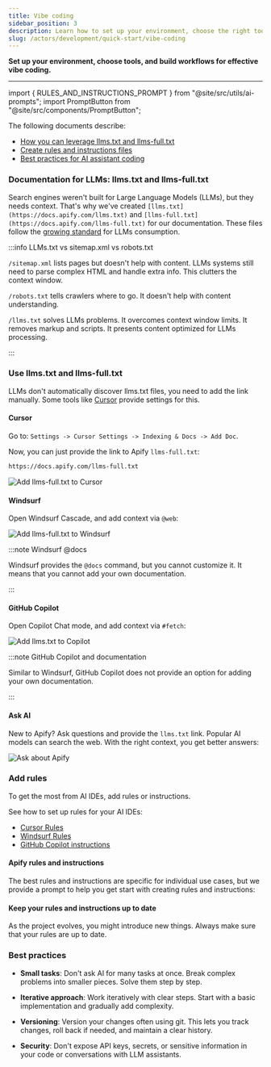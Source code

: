 ```yaml
---
title: Vibe coding
sidebar_position: 3
description: Learn how to set up your environment, choose the right tools, and establish workflows for effective vibe coding
slug: /actors/development/quick-start/vibe-coding
---
```


**Set up your environment, choose tools, and build workflows for effective vibe coding.**

---

import { RULES_AND_INSTRUCTIONS_PROMPT } from "@site/src/utils/ai-prompts";
import PromptButton from "@site/src/components/PromptButton";

The following documents describe:

- [How you can leverage llms.txt and llms-full.txt](#use-llmstxt-and-llms-fulltxt)
- [Create rules and instructions files](#add-rules)
- [Best practices for AI assistant coding](#best-practices)

### Documentation for LLMs: llms.txt and llms-full.txt

Search engines weren't built for Large Language Models (LLMs), but they needs context. That's why we've created `[llms.txt](https://docs.apify.com/llms.txt)` and `[llms-full.txt](https://docs.apify.com/llms-full.txt)` for our documentation. These files follow the [growing standard](https://llmstxt.org/) for LLMs consumption.

:::info LLMs.txt vs sitemap.xml vs robots.txt

`/sitemap.xml` lists pages but doesn't help with content. LLMs systems still need to parse complex HTML and handle extra info. This clutters the context window.

`/robots.txt` tells crawlers where to go. It doesn't help with content understanding.

`/llms.txt` solves LLMs problems. It overcomes context window limits. It removes markup and scripts. It presents content optimized for LLMs processing.

:::

### Use llms.txt and llms-full.txt

LLMs don't automatically discover llms.txt files, you need to add the link manually. Some tools like [Cursor](https://www.cursor.com/) provide settings for this.

#### Cursor

Go to: `Settings -> Cursor Settings -> Indexing & Docs -> Add Doc`.

Now, you can just provide the link to Apify `llms-full.txt`:

```markdown
https://docs.apify.com/llms-full.txt
```

![Add llms-full.txt to Cursor](./images/cursor.png)

#### Windsurf

Open Windsurf Cascade, and add context via `@web`:

![Add llms-full.txt to Windsurf](./images/windsurf.png)

:::note Windsurf @docs

Windsurf provides the `@docs` command, but you cannot customize it. It means that you cannot add your own documentation.

:::

#### GitHub Copilot

Open Copilot Chat mode, and add context via `#fetch`:

![Add llms.txt to Copilot](./images/github-copilot.png)

:::note GitHub Copilot and documentation

Similar to Windsurf, GitHub Copilot does not provide an option for adding your own documentation.

:::

#### Ask AI

New to Apify? Ask questions and provide the `llms.txt` link. Popular AI models can search the web. With the right context, you get better answers:

![Ask about Apify](./images/claude.png)

### Add rules

To get the most from AI IDEs, add rules or instructions.

See how to set up rules for your AI IDEs:

- [Cursor Rules](https://docs.cursor.com/en/context/rules)
- [Windsurf Rules](https://docs.windsurf.com/windsurf/cascade/memories#rules)
- [GitHub Copilot instructions](https://docs.github.com/en/copilot/how-tos/configure-custom-instructions/add-repository-instructions)

#### Apify rules and instructions

The best rules and instructions are specific for individual use cases, but we provide a prompt to help you get start with creating rules and instructions:

<PromptButton prompt={RULES_AND_INSTRUCTIONS_PROMPT}/>

#### Keep your rules and instructions up to date

As the project evolves, you might introduce new things. Always make sure that your rules are up to date.

### Best practices

- **Small tasks**: Don't ask AI for many tasks at once. Break complex problems into smaller pieces. Solve them step by step.

- **Iterative approach**: Work iteratively with clear steps. Start with a basic implementation and gradually add complexity.

- **Versioning**: Version your changes often using git. This lets you track changes, roll back if needed, and maintain a clear history.

- **Security**: Don't expose API keys, secrets, or sensitive information in your code or conversations with LLM assistants.
